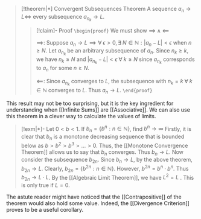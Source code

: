 
>[!theorem|*] Convergent Subsequences Theorem
>A sequence $a_n \rightarrow L \iff$ every subsequence $a_{n_k} \rightarrow L$.
>>[!claim]- Proof
>>`\begin{proof}` We must show $\implies \; \land \; \impliedby$
>>
>>$\implies$: Suppose $a_n \rightarrow L \implies \forall \; \epsilon > 0, \exists \; N \in \mathbb{N}: |a_n - L| < \epsilon$ when $n \ge N$. Let $a_{n_k}$ be an arbitrary subsequence of $a_n$. Since $n_k \ge k$, we have $n_k \ge N$ and $|a_{n_k} - L| < \epsilon \; \forall \; k \ge N$ since $a_{n_k}$ corresponds to $a_n$ for some $n \ge N$.
>> 
>> $\impliedby$: Since $a_{n_k}$ converges to $L$, the subsequence with $n_k = k \; \forall \; k \in \mathbb{N}$ converges to $L$. Thus $a_n \rightarrow L$. 
>> `\end{proof}`

This result may not be too surprising, but it is the key ingredient for understanding when [[Infinite Sums]] are [[Associative]]. We can also use this theorem in a clever way to calculate the values of limits. 

>[!exm|*]- Let $0<b<1$. If $b_n = \{b^n: n \in \mathbb{N}\}$, find $b^n \rightarrow \infty$
>Firstly, it is clear that $b_n$ is a monotone decreasing sequence that is bounded below as $b > b^2 > b^3 >\dots > 0$. Thus, the [[Monotone Convergence Theorem]] allows us to say that $b_n$ converges. Thus $b_n \rightarrow L$.
>Now consider the subsequence $b_{2n}$. Since $b_n \rightarrow L$, by the above theorem, $b_{2n} \rightarrow L$. Clearly, $b_{2n} = \{b^{2n}: n \in \mathbb{N}\}$. However, $b^{2n} = b^n \cdot b^n$. Thus $b_{2n} \rightarrow L \cdot L$. By the [[Algebraic Limit Theorem]], we have $L^2 = L$ . This is only true if $L = 0$.

The astute reader might have noticed that the [[Contrapositive]] of the theorem would also hold some value. Indeed, the [[Divergence Criterion]] proves to be a useful corollary. 